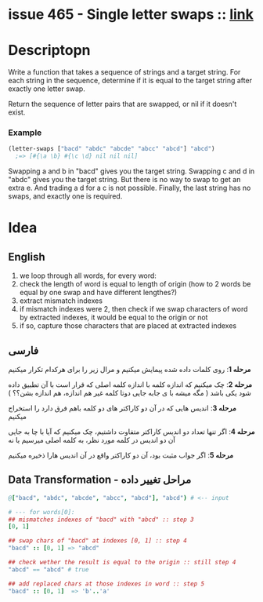# issue 465 - Single letter swaps :: [link](https://ericnormand.me/issues/465)

# Descriptopn

Write a function that takes a sequence of strings and a target string. 
For each string in the sequence, determine if it is equal to the target string after exactly one letter swap. 

Return the sequence of letter pairs that are swapped, or nil if it doesn't exist.

### Example

```clj
(letter-swaps ["bacd" "abdc" "abcde" "abcc" "abcd"] "abcd")
  ;=> [#{\a \b} #{\c \d} nil nil nil]
```

Swapping a and b in "bacd" gives you the target string. 
Swapping c and d in "abdc" gives you the target string. 
But there is no way to swap to get an extra e. And trading a d for a c is not possible. 
Finally, the last string has no swaps, and exactly one is required.

# Idea

## English
1. we loop through all words, for every word:
2. check the length of word is equal to length of origin (how to 2 words be equal by one swap and have different lengthes?)
3. extract mismatch indexes
4. if mismatch indexes were 2, then check if we swap characters of word by extracted indexes, it would be equal to the origin or not
5. if so, capture those characters that are placed at extracted indexes

## فارسی
**مرحله 1**:
روی کلمات داده شده پیمایش میکنیم و مرال زیر را برای هرکدام تکرار میکنیم

**مرحله 2**:
چک میکنیم که اندازه کلمه با اندازه کلمه اصلی که قرار است با آن تطبیق داده شود یکی باشد
( مگه میشه با ی جابه جایی دوتا کلمه غیر هم اندازه، هم اندازه بشن؟؟ )

**مرحله 3**:
اندیس هایی که در آن دو کاراکتر های دو کلمه باهم فرق دارد را استخراج میکنیم

**مرحله 4**:
اگر تنها تعداد دو اندیس کاراکتر متفاوت داشتیم،
چک میکنیم که آیا با چا به جایی آن دو اندیس در کلمه مورد نظر، به کلمه اصلی میرسیم یا نه

**مرحله 5**:
اگر جواب مثبت بود، آن دو کاراکتر واقع در آن اندیس هارا ذخیره میکنیم


## Data Transformation - مراحل تغییر داده
```nim
@["bacd", "abdc", "abcde", "abcc", "abcd"], "abcd") # <-- input

# --- for words[0]:
## mismatches indexes of "bacd" with "abcd" :: step 3
[0, 1]

## swap chars of "bacd" at indexes [0, 1] :: step 4
"bacd" :: [0, 1] => "abcd"

## check wether the result is equal to the origin :: still step 4
"abcd" == "abcd" # true

## add replaced chars at those indexes in word :: step 5
"bacd" :: [0, 1]  => 'b'..'a'
